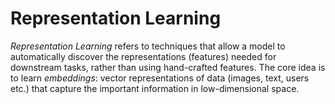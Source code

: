 # Representation Learning

_Representation Learning_ refers to techniques that allow a model to automatically discover the representations (features) needed for downstream tasks, rather than using hand-crafted features. The core idea is to learn _embeddings_: vector representations of data (images, text, users etc.) that capture the important information in low-dimensional space. 
